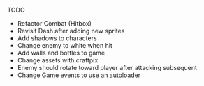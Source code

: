 TODO

- Refactor Combat (Hitbox)
- Revisit Dash after adding new sprites
- Add shadows to characters
- Change enemy to white when hit
- Add walls and bottles to game
- Change assets with craftpix
- Enemy should rotate toward player after attacking subsequent
- Change Game events to use an autoloader

